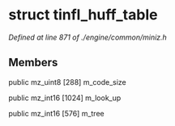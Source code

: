 # struct tinfl_huff_table

*Defined at line 871 of ./engine/common/miniz.h*

## Members

public mz_uint8 [288] m_code_size

public mz_int16 [1024] m_look_up

public mz_int16 [576] m_tree



